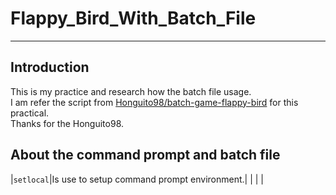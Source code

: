 # Flappy_Bird_With_Batch_File
***
## Introduction
This is my practice and research how the batch file usage.<br>
I am refer the script from [Honguito98/batch-game-flappy-bird](https://github.com/Honguito98/batch-game-flappy-bird) for this practical.<br>
Thanks for the Honguito98.
## About the command prompt and batch file
|`setlocal`|Is use to setup command prompt environment.|
|  |  |

